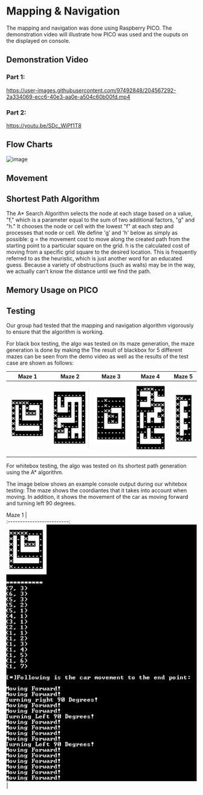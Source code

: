 # Mapping & Navigation
The mapping and navigation was done using Raspberry PICO. The demonstration video will illustrate how PICO was used and the ouputs on the displayed on console. 

## Demonstration Video

### Part 1:

https://user-images.githubusercontent.com/97492848/204567292-2a334069-ecc6-40e3-aa0e-a504c60b00fd.mp4

### Part 2:
https://youtu.be/SDc_WiPf1T8

## Flow Charts
<img width="438" alt="image" src="https://user-images.githubusercontent.com/87920891/204574060-d37e902c-44d5-47f9-a8f4-6e265a38feed.png">


## Movement



## Shortest Path Algorithm
The A* Search Algorithm selects the node at each stage based on a value, "f," which is a parameter equal to the sum of two additional factors, "g" and "h." It chooses the node or cell with the lowest "f" at each step and processes that node or cell. We define 'g' and 'h' below as simply as possible: g = the movement cost to move along the created path from the starting point to a particular square on the grid. h is the calculated cost of moving from a specific grid square to the desired location. This is frequently referred to as the heuristic, which is just another word for an educated guess. Because a variety of obstructions (such as walls) may be in the way, we actually can't know the distance until we find the path.

## Memory Usage on PICO

## Testing
Our group had tested that the mapping and navigation algorithm vigorously to ensure that the algorithm is working.

For black box testing, the algo was tested on its maze generation, the maze generation is done by making the 
The result of blackbox for 5 different mazes can be seen from the demo video as well as the results of the test case are shown as follows:

Maze 1                     |  Maze 2                   | Maze 3                    |  Maze 4                   |  Maze 5
:-------------------------:|:-------------------------:|:-------------------------:|:-------------------------:|:-------------------------:
![test1 result](./assets/maze1.jpeg)   |  ![test2 result](./assets/maze2.jpeg) |  ![test3 result](./assets/maze3.jpeg)  |  ![test4 result](./assets/maze4.jpeg) |  ![test5 result](./assets/maze5.jpeg) 


For whitebox testing, the algo was tested on its shortest path generation using the A* algorithm.

The image below shows an example console output during our whitebox testing:
The maze shows the coordiantes that it takes into account when moving. In addition, it shows the movement of the car as moving forward and turning left 90 degrees.

Maze 1                     |  
:-------------------------:
![test6 result](./assets/short1.jpeg) |
